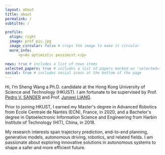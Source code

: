 ```yaml
---
layout: about
title: about
permalink: /
subtilte: /

profile:
  align: right
  image: prof_pic.jpg
  image_circular: false # crops the image to make it circular
  more_info: 
      <p>An optimistic pessimist.</p>

news: true # includes a list of news items
selected_papers: true # includes a list of papers marked as "selected={true}"
social: true # includes social icons at the bottom of the page
---
```


Hi, I’m Sheng Wang a Ph.D. candidate at the Hong Kong University of Science and Technology (HKUST). I am fortunate to be supervised by Prof. [Pedro V. SANDER](https://www.cse.ust.hk/~psander/) and Prof. [Junwei LIANG](https://junweiliang.me/).

Prior to joining HKUST, I earned my Master's degree in Advanced Robotics from École Centrale de Nantes (ECN), France, in 2020, and a Bachelor's degree in Optoelectronic Information Science and Engineering from Harbin Institute of Technology (HIT), China, in 2018.

My research interests span trajectory prediction, end-to-end planning, generative models, autonomous driving, robotics, and related fields. I am passionate about exploring innovative solutions in autonomous systems to shape a safer and more efficient future.
